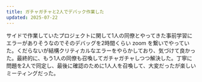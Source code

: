 ```yaml
---
title: ガチャガチャと2人でデバック作業した
updated: 2025-07-22
---
```

サイドで作業していたプロジェクトに関して1人の同僚とやってきた事前学習にエラーがありそうなのでそのデバッグを2時間くらい zoom を繋いでやっていた。くだらないが結構クリティカルなエラーをやらかしており、気づけて良かった。最終的に、もう1人の同僚も召喚してガチャガチャしつつ解決した。丁寧に問題を2人で同定し、最後に確認のために1人人を召喚して、大変だったが楽しいミーティングだった。